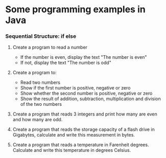 Some programming examples in Java
===========================

### Sequential Structure: if else

1. Create a program to read a number
	* If the number is even, display the text "The number is even"
	* If not, display the text "The number is odd"

2. Create a program to:
	* Read two numbers
	* Show if the first number is positive, negative or zero
	* Show whether the second number is positive, negative or zero
	* Show the result of addition, subtraction, multiplication and division of the two numbers

3. Create a program that reads 3 integers and print how many are even and how many are odd.

4. Create a program that reads the storage capacity of a flash drive in Gigabytes, calculate and write this measurement in bytes.

5. Create a program that reads a temperature in Farenheit degrees. Calculate and write this temperature in degrees Celsius.